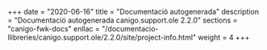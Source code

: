 +++
date        = "2020-06-16"
title       = "Documentació autogenerada"
description = "Documentació autogenerada canigo.support.ole 2.2.0"
sections    = "canigo-fwk-docs"
enllac		= "/documentacio-llibreries/canigo.support.ole/2.2.0/site/project-info.html"
weight      = 4
+++

